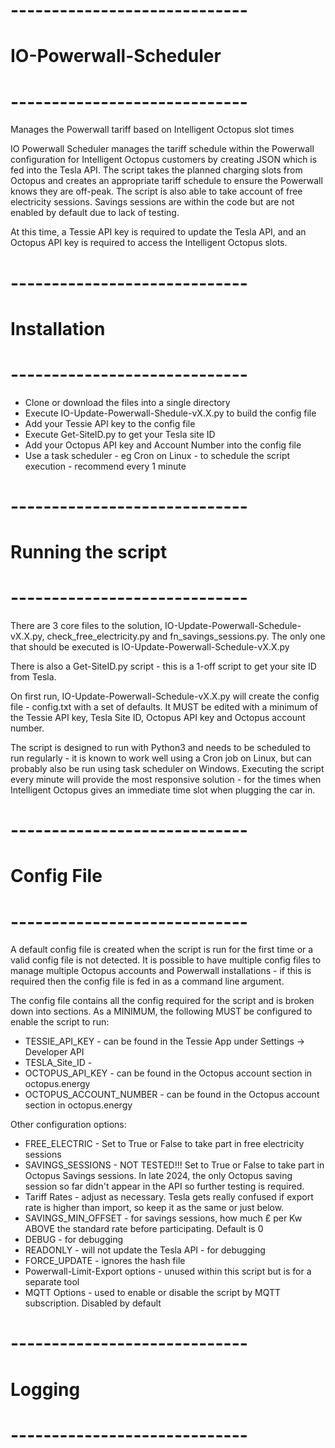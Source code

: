# -----------------------------
#   IO-Powerwall-Scheduler
# -----------------------------

Manages the Powerwall tariff based on Intelligent Octopus slot times

IO Powerwall Scheduler manages the tariff schedule within the Powerwall configuration for Intelligent Octopus customers by creating JSON which is fed into the Tesla API. The script takes the planned charging slots from Octopus and creates an appropriate tariff schedule to ensure the Powerwall knows they are off-peak. The script is also able to take account of free electricity sessions. Savings sessions are within the code but are not enabled by default due to lack of testing. 

At this time, a Tessie API key is required to update the Tesla API, and an Octopus API key is required to access the Intelligent Octopus slots. 

# -----------------------------
# Installation
# -----------------------------
 - Clone or download the files into a single directory
 - Execute IO-Update-Powerwall-Shedule-vX.X.py to build the config file
 - Add your Tessie API key to the config file
 - Execute Get-SiteID.py to get your Tesla site ID
 - Add your Octopus API key and Account Number into the config file
 - Use a task scheduler - eg Cron on Linux - to schedule the script execution - recommend every 1 minute

# -----------------------------
# Running the script
# -----------------------------
There are 3 core files to the solution, IO-Update-Powerwall-Schedule-vX.X.py, check_free_electricity.py and fn_savings_sessions.py. The only one that should be executed is IO-Update-Powerwall-Schedule-vX.X.py

There is also a Get-SiteID.py script - this is a 1-off script to get your site ID from Tesla.

On first run, IO-Update-Powerwall-Schedule-vX.X.py will create the config file - config.txt with a set of defaults. It MUST be edited with a minimum of the Tessie API key, Tesla Site ID, Octopus API key and Octopus account number.

The script is designed to run with Python3 and needs to be scheduled to run regularly - it is known to work well using a Cron job on Linux, but can probably also be run using task scheduler on Windows. Executing the script every minute will provide the most responsive solution - for the times when Intelligent Octopus gives an immediate time slot when plugging the car in.


# -----------------------------
# Config File
# -----------------------------
A default config file is created when the script is run for the first time or a valid config file is not detected. It is possible to have multiple config files to manage multiple Octopus accounts and Powerwall installations - if this is required then the config file is fed in as a command line argument.

The config file contains all the config required for the script and is broken down into sections. As a MINIMUM, the following MUST be configured to enable the script to run:
 - TESSIE_API_KEY - can be found in the Tessie App under Settings -> Developer API
 - TESLA_Site_ID - 
 - OCTOPUS_API_KEY - can be found in the Octopus account section in octopus.energy
 - OCTOPUS_ACCOUNT_NUMBER - can be found in the Octopus account section in octopus.energy

Other configuration options: 
 - FREE_ELECTRIC - Set to True or False to take part in free electricity sessions
 - SAVINGS_SESSIONS - NOT TESTED!!! Set to True or False to take part in Octopus Savings sessions. In late 2024, the only Octopus saving session so far didn't appear in the API so further testing is required.
 - Tariff Rates - adjust as necessary. Tesla gets really confused if export rate is higher than import, so keep it as the same or just below.
 - SAVINGS_MIN_OFFSET - for savings sessions, how much £ per Kw ABOVE the standard rate before participating. Default is 0
 - DEBUG - for debugging
 - READONLY - will not update the Tesla API - for debugging
 - FORCE_UPDATE - ignores the hash file
 - Powerwall-Limit-Export options - unused within this script but is for a separate tool
 - MQTT Options - used to enable or disable the script by MQTT subscription. Disabled by default

# -----------------------------
# Logging
# -----------------------------


